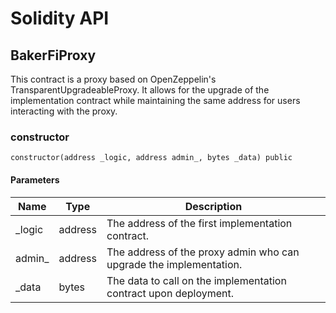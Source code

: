 # Solidity API

## BakerFiProxy

This contract is a proxy based on OpenZeppelin's TransparentUpgradeableProxy.
        It allows for the upgrade of the implementation contract while maintaining
        the same address for users interacting with the proxy.

### constructor

```solidity
constructor(address _logic, address admin_, bytes _data) public
```

#### Parameters

| Name | Type | Description |
| ---- | ---- | ----------- |
| _logic | address | The address of the first implementation contract. |
| admin_ | address | The address of the proxy admin who can upgrade the implementation. |
| _data | bytes | The data to call on the implementation contract upon deployment. |

